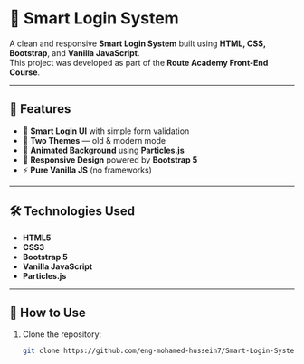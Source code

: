 # 🧠 Smart Login System  

A clean and responsive **Smart Login System** built using **HTML, CSS, Bootstrap**, and **Vanilla JavaScript**.  
This project was developed as part of the **Route Academy Front-End Course**.  

---

## 🚀 Features  
- 🔐 **Smart Login UI** with simple form validation  
- 🎨 **Two Themes** — old & modern mode  
- 🌌 **Animated Background** using **Particles.js**  
- 📱 **Responsive Design** powered by **Bootstrap 5**  
- ⚡ **Pure Vanilla JS** (no frameworks)

---

## 🛠️ Technologies Used  
- **HTML5**  
- **CSS3**  
- **Bootstrap 5**  
- **Vanilla JavaScript**  
- **Particles.js**

---

## 🧩 How to Use  
1. Clone the repository:  
   ```bash
   git clone https://github.com/eng-mohamed-hussein7/Smart-Login-System.git
